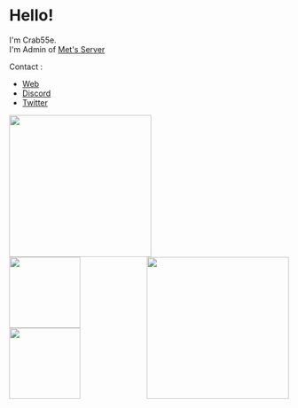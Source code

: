 # Hello!   
I'm Crab55e.   
I'm Admin of [Met's Server](//discord.mets-server.com/)   

Contact :
- [Web](//かに.com)
- [Discord](//discord.com/users/776726560929480707)
- [Twitter](//twitter.com/Crab55e)

<img align=left src="https://github-readme-stats.vercel.app/api?username=Crab55e&theme=dark" height="256"><img align=right src="https://github-readme-stats.vercel.app/api/top-langs/?username=Crab55e&theme=dark" height="256">
<a align=left href="https://github.com/Crab55e/Mets-resourcepack"><img align=left src="https://github-readme-stats.vercel.app/api/pin/?username=Crab55e&repo=Mets-resourcepack&theme=dark"  height="128"></a><a align=right href="https://github.com/Crab55e/mini-met"><img align=left src="https://github-readme-stats.vercel.app/api/pin/?username=Crab55e&repo=mini-met&theme=dark"  height="128"></a>
